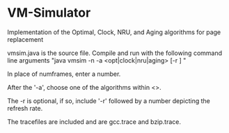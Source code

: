 # VM-Simulator
Implementation of the Optimal, Clock, NRU, and Aging algorithms for page replacement

vmsim.java is the source file. Compile and run with the following command line arguments "java vmsim -n <numframes> -a <opt|clock|nru|aging> [-r <refresh rate>] <tracefile>"

In place of numframes, enter a number.

After the '-a', choose one of the algorithms within <>.

The -r is optional, if so, include '-r' followed by a number depicting the refresh rate.

The tracefiles are included and are gcc.trace and bzip.trace.
